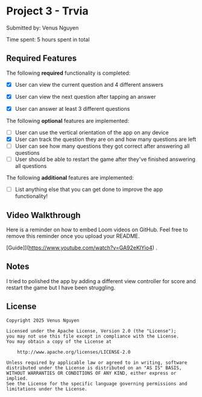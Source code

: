 # Project 3 - Trvia

Submitted by: Venus Nguyen

Time spent: 5 hours spent in total

## Required Features

The following **required** functionality is completed:

- [x] User can view the current question and 4 different answers
- [x] User can view the next question after tapping an answer
- [x] User can answer at least 3 different questions


The following **optional** features are implemented:

- [ ] User can use the vertical orientation of the app on any device
- [x] User can track the question they are on and how many questions are left
- [ ] User can see how many questions they got correct after answering all questions
- [ ] User should be able to restart the game after they've finished answering all questions

The following **additional** features are implemented:

- [ ] List anything else that you can get done to improve the app functionality!

## Video Walkthrough

Here is a reminder on how to embed Loom videos on GitHub. Feel free to remove this reminder once you upload your README. 

[Guide]](https://www.youtube.com/watch?v=GA92eKlYio4) .

## Notes

I tried to polished the app by adding a different view controller for score and restart the game but I have been struggling.

## License

    Copyright 2025 Venus Nguyen

    Licensed under the Apache License, Version 2.0 (the "License");
    you may not use this file except in compliance with the License.
    You may obtain a copy of the License at

        http://www.apache.org/licenses/LICENSE-2.0

    Unless required by applicable law or agreed to in writing, software
    distributed under the License is distributed on an "AS IS" BASIS,
    WITHOUT WARRANTIES OR CONDITIONS OF ANY KIND, either express or implied.
    See the License for the specific language governing permissions and
    limitations under the License.
